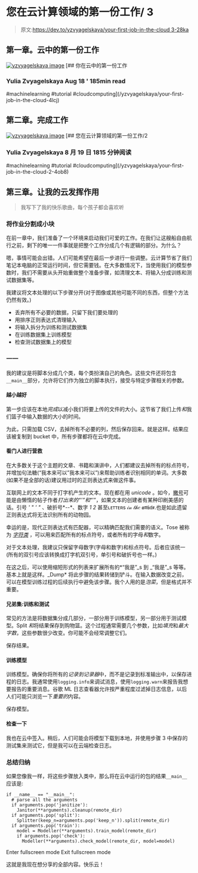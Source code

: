 # 您在云计算领域的第一份工作/ 3

> 原文:[https://dev.to/yzvyagelskaya/your-first-job-in-the-cloud 3-28ka](https://dev.to/yzvyagelskaya/your-first-job-in-the-cloud--3-28ka)

## 第一章。云中的第一份工作

[![yzvyagelskaya image](../Images/ea80fd4e9cc0f45ad4861b2dfc4912b7.png)](/yzvyagelskaya) [## 你在云中的第一份工作

### Yulia Zvyagelskaya Aug 18 ' 185min read

#machinelearning #tutorial #cloudcomputing](/yzvyagelskaya/your-first-job-in-the-cloud-4lcj)

## 第二章。完成工作

[![yzvyagelskaya image](../Images/ea80fd4e9cc0f45ad4861b2dfc4912b7.png)](/yzvyagelskaya) [## 您在云计算领域的第一份工作/2

### Yulia Zvyagelskaya 8 月 19 日 1815 分钟阅读

#machinelearning #tutorial #cloudcomputing](/yzvyagelskaya/your-first-job-in-the-cloud-2-4ob8)

## 第三章。让我的云发挥作用

> 我写下了我的快乐歌曲，每个孩子都会喜欢听

### 将作业分割成小块

在前一章中，我们准备了一个环境来启动我们可爱的工作。在我们让这艘船自由航行之前，剩下的唯一一件事就是把整个工作分成几个有逻辑的部分。为什么？

嗯，事情可能会出错。人们可能希望在最后一步进行一些调整。云计算节省了我们笔记本电脑的正常运行时间，但它需要钱。在大多数情况下，当使用我们的模型参数时，我们不需要从头开始重做整个准备步骤，如清理文本、将输入分成训练和测试数据集等。

我建议将文本处理的以下步骤分开(对于图像或其他可能不同的东西，但整个方法仍然有效。)

*   丢弃所有不必要的数据，只留下我们要处理的
*   用排序正则表达式清理输入
*   将输入拆分为训练和测试数据集
*   在训练数据集上训练模型
*   检查测试数据集上的模型

### 一一

我的建议是将脚本分成几个类，每个类扮演自己的角色。这些文件还将包含`__main__`部分，允许将它们作为独立的脚本执行，接受与特定步骤相关的参数。

#### 越小越好

第一步应该在本地*完成*以减小我们将要上传的文件的大小。这节省了我们上传*和*我们篮子中输入数据的大小的时间。

为此，只需加载 CSV，去掉所有不必要的列，然后保存回来。就是这样。结果应该被复制到 bucket 中，所有步骤都将在云中完成。

#### 看门人进行营救

在大多数关于这个主题的文章、书籍和演讲中，人们都建议去掉所有的标点符号，并增加句法糖(“我本来可以”我本来可以”)来帮助训练者识别相同的单词。大多数(如果不是全部的话)建议用过时的正则表达式来做这件事。

互联网上的文本不同于打字机产生的文本。现在都在用 *unicode* 。如今，[撇号](https://en.wikipedia.org/wiki/Apostrophe)可能是由懒惰的帖子作者*打出来的“’”和*“’”，如果文本的创建者有某种印刷美感的话。引号 *' " ' "* 、破折号*--*、数字 *1 2* 甚至ʟᴇᴛᴛᴇʀs 𝒾𝓃 𝓉𝒽𝑒 𝖆𝖗𝖙𝖎𝖈𝖑𝖊.也是如此遗留正则表达式将无法识别所有的动物园。

幸运的是，现代正则表达式有匹配器，可以精确匹配我们需要的语义。Tose 被称为 [*字符类*](https://en.wikipedia.org/wiki/Regular_expression#Character_classes) ，可以用来匹配所有的标点符号，或者所有的字母*和*数字。

对于文本处理，我建议只保留字母数字(字母和数字)和标点符号。后者应该统一(所有的双引号应该转换成打字机双引号，单引号和破折号也一样。)

在这之后，可以使用缩短形式的列表来扩展所有的*“我是”_s 到 _“我是”_s 等等。基本上就是这样。_Dump* 将此步骤的结果转储到铲斗。在输入数据改变之前，可以在模型训练过程的后续执行中避免该步骤。我个人用的是*泡菜*，但是格式并不重要。

#### 兄弟集:训练和测试

常见的方法是将数据集分成几部分，一部分用于训练模型，另一部分用于测试模型。Split *和*将结果保存到购物篮。这个过程通常需要几个参数，比如*填充*和*最大字数*，这些参数很少改变。你可能不会经常调整它们。

保存结果。

#### 训练模型

训练模型。确保你将所有的*记录到记录器*中，而不是记录到标准输出中，以保存进程的日志。我通常使用`logging.info`来调试消息，使用`logging.warn`来报告我想要报告的重要消息。谷歌 ML 日志查看器允许按严重程度过滤掉日志信息，以后人们可能只浏览一下*重要的*内容。

保存模型。

#### 检查一下

我也在云中签入。稍后，人们可能会将模型下载到本地，并使用步骤 3 中保存的测试集来测试它，但是我可以在云端检查日志。

### 总结归纳

如果您像我一样，将这些步骤放入类中，那么将在云中运行的包的结果`__main__`应该是:

```
if __name__ == "__main__":
  # parse all the arguments 
  if arguments.pop('janitize'):
    Janitor(**arguments).cleanup(remote_dir)
  if arguments.pop('split'):
    Splitter(keep_n=arguments.pop('keep_n')).split(remote_dir)
  if arguments.pop('train'):
    model = Modeller(**arguments).train_model(remote_dir)
    if arguments.pop('check'):
      Modeller(**arguments).check_model(remote_dir, model=model) 
```

Enter fullscreen mode Exit fullscreen mode

这就是我现在想分享的全部内容。快乐云！